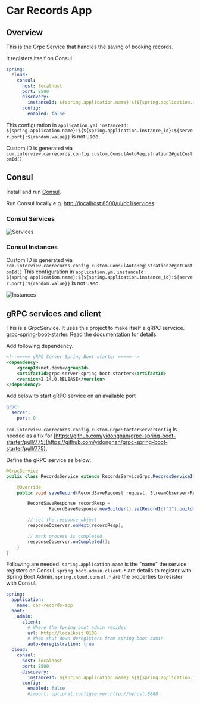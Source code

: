 # Car Records  App

## Overview

This is the Grpc Service that handles the saving of booking records.

It registers itself on Consul.

```yml
spring:
  cloud:
    consul:
      host: localhost
      port: 8500
      discovery:
        instanceId: ${spring.application.name}:${${spring.application.instance_id}:${server.port}:${random.value}}
      config:
        enabled: false
```
This configuration in `application.yml` 
```instanceId: ${spring.application.name}:${${spring.application.instance_id}:${server.port}:${random.value}}``` 
is not used.

Custom ID is generated via `com.interview.carrecords.config.custom.ConsulAutoRegistration2#getCustomId()`

## Consul

Install and run [Consul](https://developer.hashicorp.com/consul/downloads).

Run Consul locally e.g. [http://localhost:8500/ui/dc1/services](http://localhost:8500/ui/dc1/services). 

### Consul Services
![Services](docs/consul-services.png)

### Consul Instances
Custom ID is generated via `com.interview.carrecords.config.custom.ConsulAutoRegistration2#getCustomId()`
This configuration in `application.yml`
```instanceId: ${spring.application.name}:${${spring.application.instance_id}:${server.port}:${random.value}}```
is not used.
 
![Instances](docs/consul-instances.png)

## gRPC services and client
This is a GrpcService. It uses this project to make itself a gRPC servcice.
[grpc-spring-boot-starter](https://github.com/yidongnan/grpc-spring-boot-starter/). Read the [documentation](https://yidongnan.github.io/grpc-spring-boot-starter/en/) for details.

Add following dependency.
```pom.xml
<!--===== gRPC Server Spring Boot starter =====-->
<dependency>
    <groupId>net.devh</groupId>
    <artifactId>grpc-server-spring-boot-starter</artifactId>
    <version>2.14.0.RELEASE</version>
</dependency>
```
Add below to start gRPC service on an available port
```yml
grpc:
  server:
    port: 0
```

`com.interview.carrecords.config.custom.GrpcStarterServerConfig` is needed as a fix for [https://github.com/yidongnan/grpc-spring-boot-starter/pull/775](https://github.com/yidongnan/grpc-spring-boot-starter/pull/775).

Define the gRPC service as below:

```java
@GrpcService
public class RecordsService extends RecordsServiceGrpc.RecordsServiceImplBase {

    @Override
    public void saveRecord(RecordSaveRequest request, StreamObserver<RecordSaveResponse> responseObserver) {

        RecordSaveResponse recordResp =
                RecordSaveResponse.newBuilder().setRecordId("1").build();

        // set the response object
        responseObserver.onNext(recordResp);

        // mark process is completed
        responseObserver.onCompleted();
    }
}
```
Following are needed. `spring.application.name` is the "name" the service registers on Consul. `spring.boot.admin.client.*` are details to register with Spring Boot Admin.
`spring.cloud.consul.*` are the properties to resister with Consul.

```yaml
spring:
  application:
    name: car-records-app
  boot:
    admin:
      client:
        # Where the Spring boot admin resides
        url: http://localhost:8100
        # When shut down deregisters from spring boot admin
        auto-deregistration: true
  cloud:
    consul:
      host: localhost
      port: 8500
      discovery:
        instanceId: ${spring.application.name}:${${spring.application.instance_id}:${server.port}:${random.value}}
      config:
        enabled: false
        #import: optional:configserver:http://myhost:8888
```